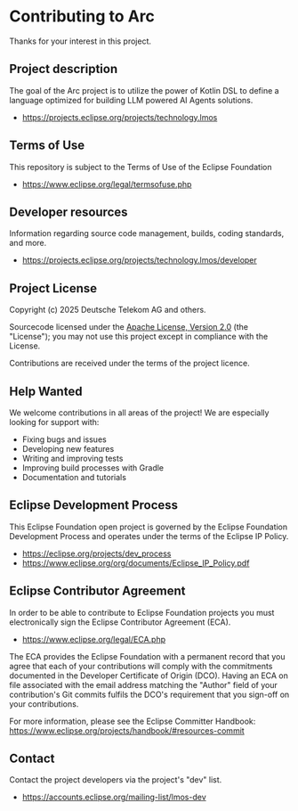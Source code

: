 <!--
SPDX-FileCopyrightText: 2025 Deutsche Telekom AG and others

SPDX-License-Identifier: CC-BY-4.0
-->
# Contributing to Arc

Thanks for your interest in this project.

## Project description

The goal of the Arc project is to utilize the power of Kotlin DSL to define
a language optimized for building LLM powered AI Agents solutions.

* https://projects.eclipse.org/projects/technology.lmos

## Terms of Use

This repository is subject to the Terms of Use of the Eclipse Foundation

* https://www.eclipse.org/legal/termsofuse.php

## Developer resources

Information regarding source code management, builds, coding standards, and
more.

* https://projects.eclipse.org/projects/technology.lmos/developer

## Project License

Copyright (c) 2025 Deutsche Telekom AG and others.

Sourcecode licensed under the [Apache License, Version 2.0](https://www.apache.org/licenses/LICENSE-2.0) (the "License"); you may not use this project except in compliance with the License.

Contributions are received under the terms of the project licence.

## Help Wanted

We welcome contributions in all areas of the project! We are especially looking for support with:

- Fixing bugs and issues
- Developing new features
- Writing and improving tests
- Improving build processes with Gradle
- Documentation and tutorials

## Eclipse Development Process

This Eclipse Foundation open project is governed by the Eclipse Foundation
Development Process and operates under the terms of the Eclipse IP Policy.

* https://eclipse.org/projects/dev_process
* https://www.eclipse.org/org/documents/Eclipse_IP_Policy.pdf

## Eclipse Contributor Agreement

In order to be able to contribute to Eclipse Foundation projects you must
electronically sign the Eclipse Contributor Agreement (ECA).

* https://www.eclipse.org/legal/ECA.php

The ECA provides the Eclipse Foundation with a permanent record that you agree
that each of your contributions will comply with the commitments documented in
the Developer Certificate of Origin (DCO). Having an ECA on file associated with
the email address matching the "Author" field of your contribution's Git commits
fulfils the DCO's requirement that you sign-off on your contributions.

For more information, please see the Eclipse Committer Handbook:
https://www.eclipse.org/projects/handbook/#resources-commit

## Contact

Contact the project developers via the project's "dev" list.

* https://accounts.eclipse.org/mailing-list/lmos-dev